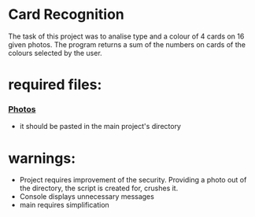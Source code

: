 # Card Recognition

The task of this project was to analise type and a colour of 4 cards on 16 given photos. The program returns a sum of the numbers on cards of the colours selected by the user. 

# required files:
 ### [Photos](https://drive.google.com/file/d/1ctRCqRzW7Ocrc_91GKYjq6kOCXCTE_5h/view?usp=sharing)
 - it should be pasted in the main project's directory

 # warnings:
 - Project requires improvement of the security. Providing a photo out of the directory, the script is created for, crushes it.
 - Console displays unnecessary messages
 - main requires simplification
